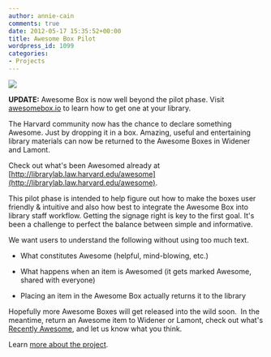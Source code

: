 ```yaml
---
author: annie-cain
comments: true
date: 2012-05-17 15:35:52+00:00
title: Awesome Box Pilot
wordpress_id: 1099
categories:
- Projects
---
```


[![](http://librarylab.law.harvard.edu/blog/wp-content/uploads/2012/05/IMG_0176-300x225.jpg)](http://librarylab.law.harvard.edu/blog/wp-content/uploads/2012/05/IMG_0176.jpg)



**UPDATE:** Awesome Box is now well beyond the pilot phase. Visit [awesomebox.io](http://awesomebox.io) to learn how to get one at your library.

The Harvard community now has the chance to declare something Awesome. Just by dropping it in a box. Amazing, useful and entertaining library materials can now be returned to the Awesome Boxes in Widener and Lamont.

Check out what's been Awesomed already at [http://librarylab.law.harvard.edu/awesome](http://librarylab.law.harvard.edu/awesome).

This pilot phase is intended to help figure out how to make the boxes user friendly & intuitive and also how best to integrate the Awesome Box into library staff workflow. Getting the signage right is key to the first goal. It's been a challenge to perfect the balance between simple and informative.

We want users to understand the following without using too much text.




  * What constitutes Awesome (helpful, mind-blowing, etc.)


  * What happens when an item is Awesomed (it gets marked Awesome, shared with everyone)


  * Placing an item in the Awesome Box actually returns it to the library


Hopefully more Awesome Boxes will get released into the wild soon.  In the meantime, return an Awesome item to Widener or Lamont, check out what's [Recently Awesome](http://librarylab.law.harvard.edu/awesome), and let us know what you think.

Learn [more about the project](http://osc.hul.harvard.edu/liblab/proj/awesome-box).
